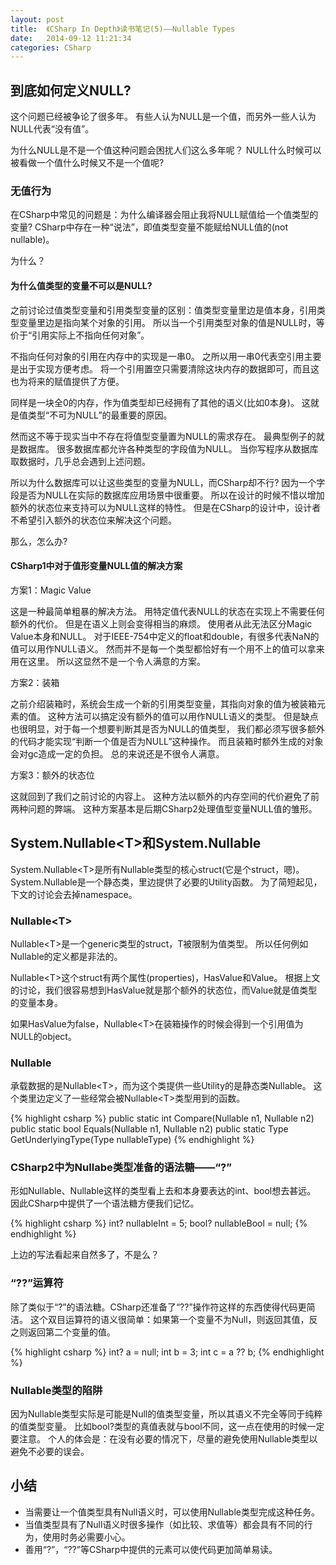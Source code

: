 ```yaml
---
layout: post
title:  《CSharp In Depth》读书笔记(5)——Nullable Types
date:   2014-09-12 11:21:34
categories: CSharp
---
```



## 到底如何定义NULL?

这个问题已经被争论了很多年。
有些人认为NULL是一个值，而另外一些人认为NULL代表“没有值”。

为什么NULL是不是一个值这种问题会困扰人们这么多年呢？
NULL什么时候可以被看做一个值什么时候又不是一个值呢?


### 无值行为

在CSharp中常见的问题是：为什么编译器会阻止我将NULL赋值给一个值类型的变量?
CSharp中存在一种“说法”，即值类型变量不能赋给NULL值的(not nullable)。

为什么？


#### 为什么值类型的变量不可以是NULL?

之前讨论过值类型变量和引用类型变量的区别：值类型变量里边是值本身，引用类型变量里边是指向某个对象的引用。
所以当一个引用类型对象的值是NULL时，等价于“引用实际上不指向任何对象”。

不指向任何对象的引用在内存中的实现是一串0。
之所以用一串0代表空引用主要是出于实现方便考虑。
将一个引用置空只需要清除这块内存的数据即可，而且这也为将来的赋值提供了方便。

同样是一块全0的内存，作为值类型却已经拥有了其他的语义(比如0本身)。
这就是值类型“不可为NULL”的最重要的原因。

然而这不等于现实当中不存在将值型变量置为NULL的需求存在。
最典型例子的就是数据库。
很多数据库都允许各种类型的字段值为NULL。
当你写程序从数据库取数据时，几乎总会遇到上述问题。

所以为什么数据库可以让这些类型的变量为NULL，而CSharp却不行?
因为一个字段是否为NULL在实际的数据库应用场景中很重要。
所以在设计的时候不惜以增加额外的状态位来支持可以为NULL这样的特性。
但是在CSharp的设计中，设计者不希望引入额外的状态位来解决这个问题。

那么，怎么办?


#### CSharp1中对于值形变量NULL值的解决方案

方案1：Magic Value

这是一种最简单粗暴的解决方法。
用特定值代表NULL的状态在实现上不需要任何额外的代价。
但是在语义上则会变得相当的麻烦。
使用者从此无法区分Magic Value本身和NULL。
对于IEEE-754中定义的float和double，有很多代表NaN的值可以用作NULL语义。
然而并不是每一个类型都恰好有一个用不上的值可以拿来用在这里。
所以这显然不是一个令人满意的方案。

方案2：装箱

之前介绍装箱时，系统会生成一个新的引用类型变量，其指向对象的值为被装箱元素的值。
这种方法可以搞定没有额外的值可以用作NULL语义的类型。
但是缺点也很明显，对于每一个想要判断其是否为NULL的值类型，
我们都必须写很多额外的代码才能实现“判断一个值是否为NULL”这种操作。
而且装箱时额外生成的对象会对gc造成一定的负担。
总的来说还是不很令人满意。

方案3：额外的状态位

这就回到了我们之前讨论的内容上。
这种方法以额外的内存空间的代价避免了前两种问题的弊端。
这种方案基本是后期CSharp2处理值型变量NULL值的雏形。


## System.Nullable\<T\>和System.Nullable

System.Nullable\<T\>是所有Nullable类型的核心struct(它是个struct，嗯)。
System.Nullable是一个静态类，里边提供了必要的Utility函数。
为了简短起见，下文的讨论会去掉namespace。


### Nullable\<T\>

Nullable\<T\>是一个generic类型的struct，T被限制为值类型。
所以任何例如Nullable<string>的定义都是非法的。

Nullable\<T\>这个struct有两个属性(properties)，HasValue和Value。
根据上文的讨论，我们很容易想到HasValue就是那个额外的状态位，而Value就是值类型的变量本身。

如果HasValue为false，Nullable\<T\>在装箱操作的时候会得到一个引用值为NULL的object。


### Nullable

承载数据的是Nullable\<T\>，而为这个类提供一些Utility的是静态类Nullable。
这个类里边定义了一些经常会被Nullable\<T\>类型用到的函数。

{% highlight csharp %}
public static int Compare<T>(Nullable<T> n1, Nullable<T> n2)
public static bool Equals<T>(Nullable<T> n1, Nullable<T> n2)
public static Type GetUnderlyingType(Type nullableType)
{% endhighlight %}


### CSharp2中为Nullabe类型准备的语法糖——“?”

形如Nullable<int>、Nullable<bool>这样的类型看上去和本身要表达的int、bool想去甚远。
因此CSharp中提供了一个语法糖方便我们记忆。

{% highlight csharp %}
int? nullableInt = 5;
bool? nullableBool = null;
{% endhighlight %}

上边的写法看起来自然多了，不是么？

### “??”运算符

除了类似于“?”的语法糖。CSharp还准备了“??”操作符这样的东西使得代码更简洁。
这个双目运算符的语义很简单：如果第一个变量不为Null，则返回其值，反之则返回第二个变量的值。

{% highlight csharp %}
int? a = null;
int b = 3;
int c = a ?? b;
{% endhighlight %}


### Nullable类型的陷阱

因为Nullable类型实际是可能是Null的值类型变量，所以其语义不完全等同于纯粹的值类型变量。
比如bool?类型的真值表就与bool不同，这一点在使用的时候一定要注意。
个人的体会是：在没有必要的情况下，尽量的避免使用Nullable类型以避免不必要的误会。


## 小结

* 当需要让一个值类型具有Null语义时，可以使用Nullable类型完成这种任务。
* 当值类型具有了Null语义时很多操作（如比较、求值等）都会具有不同的行为，使用时务必需要小心。 
* 善用“?”，“??”等CSharp中提供的元素可以使代码更加简单易读。


